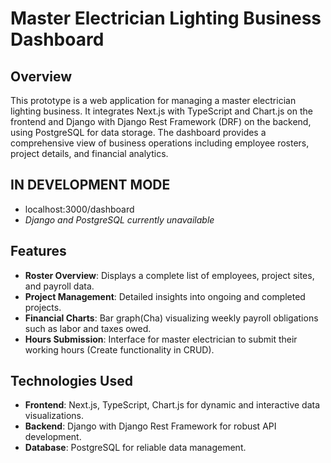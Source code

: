 # Master Electrician Lighting Business Dashboard

## Overview
This prototype is a web application for managing a master electrician lighting business. It integrates Next.js with TypeScript and Chart.js on the frontend and Django with Django Rest Framework (DRF) on the backend, using PostgreSQL for data storage. The dashboard provides a comprehensive view of business operations including employee rosters, project details, and financial analytics.

## IN DEVELOPMENT MODE ##
- localhost:3000/dashboard
- *Django and PostgreSQL currently unavailable*

## Features
- **Roster Overview**: Displays a complete list of employees, project sites, and payroll data.
- **Project Management**: Detailed insights into ongoing and completed projects.
- **Financial Charts**: Bar graph(Cha) visualizing weekly payroll obligations such as labor and taxes owed.
- **Hours Submission**: Interface for master electrician to submit their working hours (Create functionality in CRUD).

## Technologies Used
- **Frontend**: Next.js, TypeScript, Chart.js for dynamic and interactive data visualizations.
- **Backend**: Django with Django Rest Framework for robust API development.
- **Database**: PostgreSQL for reliable data management.
